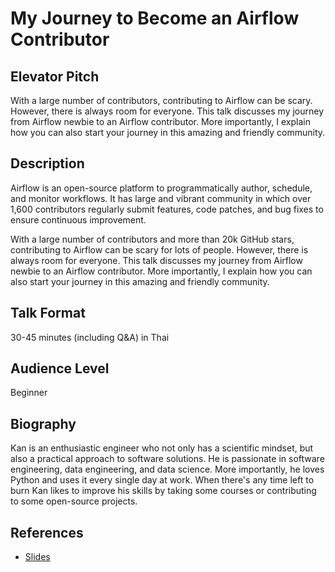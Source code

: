 # My Journey to Become an Airflow Contributor

## Elevator Pitch

With a large number of contributors, contributing to Airflow can be scary.
However, there is always room for everyone. This talk discusses my journey
from Airflow newbie to an Airflow contributor. More importantly, I explain
how you can also start your journey in this amazing and friendly community.

## Description

Airflow is an open-source platform to programmatically author, schedule,
and monitor workflows. It has large and vibrant community in which over
1,600 contributors regularly submit features, code patches, and bug fixes
to ensure continuous improvement.

With a large number of contributors and more than 20k GitHub stars,
contributing to Airflow can be scary for lots of people. However, there
is always room for everyone. This talk discusses my journey from Airflow
newbie to an Airflow contributor. More importantly, I explain how you can
also start your journey in this amazing and friendly community.

## Talk Format

30-45 minutes (including Q&A) in Thai

## Audience Level

Beginner

## Biography

Kan is an enthusiastic engineer who not only has a scientific mindset, but also
a practical approach to software solutions. He is passionate in software
engineering, data engineering, and data science. More importantly, he loves
Python and uses it every single day at work. When there's any time left to burn
Kan likes to improve his skills by taking some courses or contributing to some
open-source projects.

## References

* [Slides](https://docs.google.com/presentation/d/1eSSiIItAImVIBOkQV0CuwQ7G7pkGDs_DESg8yEnZeVM/edit?usp=sharing)
